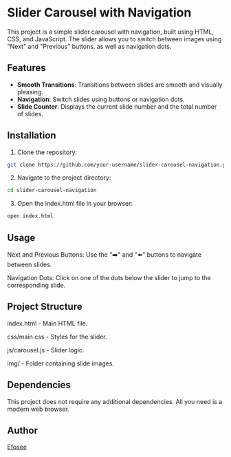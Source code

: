 # Slider Carousel with Navigation

This project is a simple slider carousel with navigation, built using HTML, CSS, and JavaScript. The slider allows you to switch between images using "Next" and "Previous" buttons, as well as navigation dots.

## Features

- **Smooth Transitions**: Transitions between slides are smooth and visually pleasing.
- **Navigation**: Switch slides using buttons or navigation dots.
- **Slide Counter**: Displays the current slide number and the total number of slides.

## Installation

1. Clone the repository:

```bash
git clone https://github.com/your-username/slider-carousel-navigation.git
```
2. Navigate to the project directory:
```bash
cd slider-carousel-navigation
```
3. Open the index.html file in your browser:
```bash
open index.html
```

## Usage

Next and Previous Buttons: Use the "➡️" and "⬅️" buttons to navigate between slides.

Navigation Dots: Click on one of the dots below the slider to jump to the corresponding slide.

## Project Structure
index.html - Main HTML file.

css/main.css - Styles for the slider.

js/carousel.js - Slider logic.

img/ - Folder containing slide images.

## Dependencies
This project does not require any additional dependencies. All you need is a modern web browser.


## Author
[Efosee](https://github.com/Efosee)
